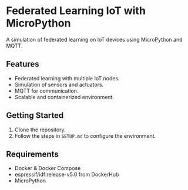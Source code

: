 # Federated Learning IoT with MicroPython

A simulation of federated learning on IoT devices using MicroPython and MQTT.

## Features
- Federated learning with multiple IoT nodes.
- Simulation of sensors and actuators.
- MQTT for communication.
- Scalable and containerized environment.

## Getting Started
1. Clone the repository.
2. Follow the steps in `SETUP.md` to configure the environment.

## Requirements
- Docker & Docker Compose
- espressif/idf:release-v5.0 from DockerHub
- MicroPython
